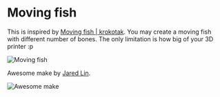 # Moving fish

This is inspired by [Moving fish | krokotak](http://krokotak.com/2016/07/moving-fish/). You may create a moving fish with different number of bones. The only limitation is how big of your 3D printer :p

![Moving fish](http://thingiverse-production-new.s3.amazonaws.com/renders/82/a0/d7/30/18/5cd8a86b1650aa2d7849a7f0276e4741_preview_featured.jpg)

Awesome make by [Jared Lin](https://www.facebook.com/JaredLin1217).

![Awesome make](https://scontent.ftpe1-1.fna.fbcdn.net/v/t1.0-9/13882305_1116881535026473_4965884235832673525_n.jpg?oh=eeb2b0fc2fc8cdc62c21d48d7b817f54&oe=585694D8)

